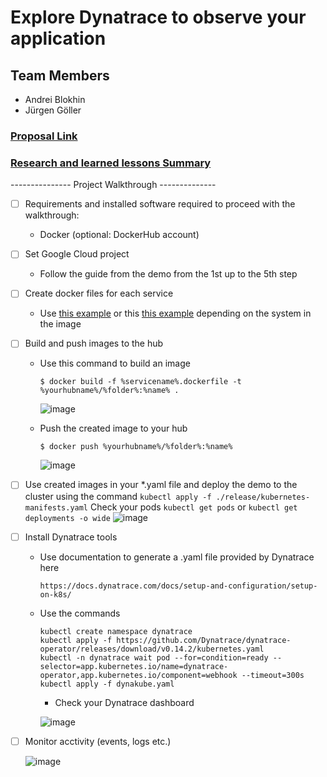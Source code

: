 # Explore Dynatrace to observe your application


## Team Members
- Andrei Blokhin
- Jürgen Göller

### [Proposal Link](https://github.com/a-ndr3/JKU_CloudComputing_TeamProject/blob/main/PROPOSAL.md)

### [Research and learned lessons Summary](https://github.com/a-ndr3/JKU_CloudComputing_TeamProject/blob/main/Research_LearnedLessons_Summary.md)



--------------- Project Walkthrough --------------

- [ ] Requirements and installed software required to proceed with the walkthrough: 
   -  Docker (optional: DockerHub account)

- [ ] Set Google Cloud project
   - Follow the guide from the demo from the 1st up to the 5th step
    
- [ ] Create docker files for each service
   - Use [this example](https://github.com/a-ndr3/JKU_CloudComputing_TeamProject/blob/main/dockerfile_AlpineExample.dockerfile) or this [this example](https://github.com/a-ndr3/JKU_CloudComputing_TeamProject/blob/main/dockerfile_example1.dockerfile) depending on the system in the image
     
- [ ] Build and push images to the hub
   - Use this command to build an image
      ```
      $ docker build -f %servicename%.dockerfile -t %yourhubname%/%folder%:%name% .
      ```
      ![image](https://github.com/a-ndr3/JKU_CloudComputing_TeamProject/assets/66060105/f72b78ef-57cf-4931-a2ea-9b462ee76603)

   - Push the created image to your hub
      ```
      $ docker push %yourhubname%/%folder%:%name%
      ```
      ![image](https://github.com/a-ndr3/JKU_CloudComputing_TeamProject/assets/66060105/e6e963d1-07a6-44dc-ab16-333923f229dc)

- [ ] Use created images in your *.yaml file and deploy the demo to the cluster using the command
      ```
      kubectl apply -f ./release/kubernetes-manifests.yaml
      ```
  Check your pods
      ```
      kubectl get pods
      ```
      or
      ```
      kubectl get deployments -o wide
      ```
      ![image](https://github.com/a-ndr3/JKU_CloudComputing_TeamProject/assets/66060105/fed05793-9e2c-4b4b-83c9-e9cfc2d644de)
   
- [ ] Install Dynatrace tools
   - Use documentation to generate a .yaml file provided by Dynatrace here
     ```
     https://docs.dynatrace.com/docs/setup-and-configuration/setup-on-k8s/
     ```
   - Use the commands
     ```
     kubectl create namespace dynatrace
     kubectl apply -f https://github.com/Dynatrace/dynatrace-operator/releases/download/v0.14.2/kubernetes.yaml
     kubectl -n dynatrace wait pod --for=condition=ready --selector=app.kubernetes.io/name=dynatrace-operator,app.kubernetes.io/component=webhook --timeout=300s
     kubectl apply -f dynakube.yaml
     ```
     - Check your Dynatrace dashboard
       
     ![image](https://github.com/a-ndr3/JKU_CloudComputing_TeamProject/assets/66060105/1fb4ad4c-c9e6-4002-85fa-ab6cddc919ab)

- [ ] Monitor acctivity (events, logs etc.)

    ![image](https://github.com/a-ndr3/JKU_CloudComputing_TeamProject/assets/66060105/48174864-7638-43b5-997a-9871b12e6d68)

